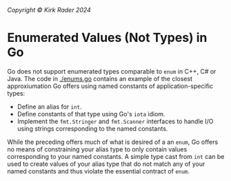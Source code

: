 _Copyright &copy; Kirk Rader 2024_

# Enumerated Values (Not Types) in Go

Go does not support enumerated types comparable to `enum` in C++, C# or Java.
The code in [./enums.go](./enums.go) contains an example of the closest
approxiumation Go offers using named constants of application-specific types:

- Define an alias for `int`.
- Define constants of that type using Go's `iota` idiom.
- Implement the `fmt.Stringer` and `fmt.Scanner` interfaces to handle I/O using
  strings corresponding to the named constants.

While the preceding offers much of what is desired of a an `enum`, Go offers no
means of constraining your alias type to only contain values corresponding to
your named constants. A simple type cast from `int` can be used to create values
of your alias type that do not match any of your named constants and thus
violate the essential contract of `enum`.

